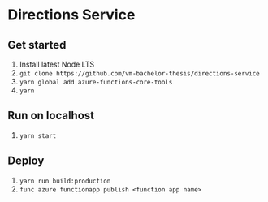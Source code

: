 # Directions Service

## Get started

1. Install latest Node LTS
1. `git clone https://github.com/vm-bachelor-thesis/directions-service`
1. `yarn global add azure-functions-core-tools`
1. `yarn`

## Run on localhost

1. `yarn start`

## Deploy

1. `yarn run build:production`
1. `func azure functionapp publish <function app name>`
